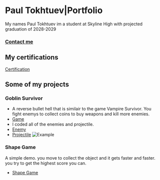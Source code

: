 # Paul Tokhtuev|Portfolio
My names Paul Tokhtuev im a student at Skyline High with projected graduation of 2028-2029
### [Contact me](mailto:masterpaul562@gmail.com)
## My certifications 
[Certification](https://github.com/Masterpaul562/PaulTokhtuev-Portfolio/blob/main/Doc/Paul%20Tokhtuev_Game%20Development%20Fundamentals_12132024.pdf)
## Some of my projects
### Goblin Survivor 
* A reverse bullet hell that is similair to the game Vampire Survivor. You fight enemys to collect coins to buy weapons and kill more enemies. 
* [Game](https://github.com/Masterpaul562/gamedevteam3)
* I coded all of the enemies and projectile. 
* [Enemy](https://github.com/Masterpaul562/gamedevteam3/blob/main/src/GoblinSurvivor/Enemy.pde)
* [Projectile](https://github.com/Masterpaul562/gamedevteam3/blob/main/src/GoblinSurvivor/Projectile.pde)
![Example](https://github.com/user-attachments/assets/8130b81b-2845-40ff-9e15-cf82af3bc646)
### Shape Game
A simple demo. you move to collect the object and it gets faster and faster. you try to get the highest score you can.  
* [Shape Game](https://github.com/Masterpaul562/PaulTokhtuev-Portfolio/tree/main/ShapeGame)
